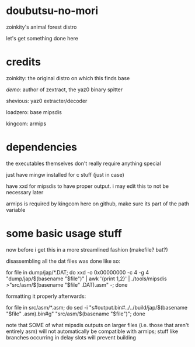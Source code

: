 # doubutsu-no-mori
zoinkity's animal forest distro

let's get something done here

# credits
zoinkity: the original distro on which this finds base

_demo_: author of zextract, the yaz0 binary spitter

shevious: yaz0 extracter/decoder

loadzero: base mipsdis

kingcom: armips

# dependencies
the executables themselves don't really require anything special

just have mingw installed for c stuff (just in case)

have xxd for mipsdis to have proper output.  i may edit this to not be necessary later

armips is required by kingcom here on github, make sure its part of the path variable

# some basic usage stuff
now before i get this in a more streamlined fashion (makefile?  bat?)

disassembling all the dat files was done like so:

for file in dump/jap/*.DAT; do xxd -o 0x00000000 -c 4 -g 4 "dump/jap/$(basename "$file")" | awk '{print $1,$2}' | ./tools/mipsdis >"src/asm/$(basename "$file" .DAT).asm" -; done

formatting it properly afterwards:

for file in src/asm/*.asm; do sed -i "s#output.bin#../../build/jap/$(basename "$file" .asm).bin#g" "src/asm/$(basename "$file")"; done

note that SOME of what mipsdis outputs on larger files (i.e. those that aren't entirely asm) will not automatically be compatible with armips; stuff like branches occurring in delay slots will prevent building